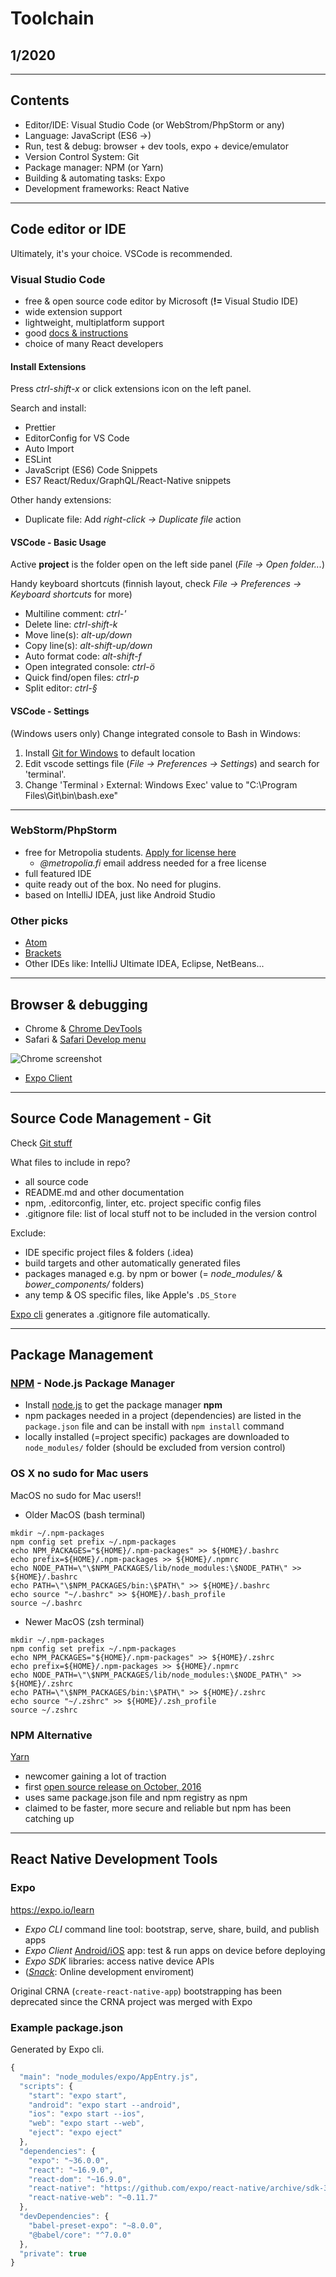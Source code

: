 # Toolchain

## 1/2020

---

## Contents

- Editor/IDE: Visual Studio Code (or WebStrom/PhpStorm or any)
- Language: JavaScript (ES6 ->)
- Run, test & debug: browser + dev tools, expo + device/emulator
- Version Control System: Git
- Package manager: NPM (or Yarn)
- Building & automating tasks: Expo
- Development frameworks: React Native

---

## Code editor or IDE

Ultimately, it's your choice. VSCode is recommended.

### Visual Studio Code

- free & open source code editor by Microsoft (**!=** Visual Studio IDE)
- wide extension support
- lightweight, multiplatform support
- good [docs & instructions](https://code.visualstudio.com/docs/editor/codebasics)
- choice of many React developers

#### Install Extensions

Press _ctrl-shift-x_ or click extensions icon on the left panel.

Search and install:

- Prettier
- EditorConfig for VS Code
- Auto Import
- ESLint
- JavaScript (ES6) Code Snippets
- ES7 React/Redux/GraphQL/React-Native snippets

Other handy extensions:

- Duplicate file: Add _right-click -> Duplicate file_ action

#### VSCode - Basic Usage

Active **project** is the folder open on the left side panel (_File -> Open folder..._)

Handy keyboard shortcuts (finnish layout, check _File -> Preferences -> Keyboard shortcuts_ for more)

- Multiline comment: _ctrl-'_
- Delete line: _ctrl-shift-k_
- Move line(s): _alt-up/down_
- Copy line(s): _alt-shift-up/down_
- Auto format code: _alt-shift-f_
- Open integrated console: _ctrl-ö_
- Quick find/open files: _ctrl-p_
- Split editor: _ctrl-§_

#### VSCode - Settings

(Windows users only) Change integrated console to Bash in Windows:

1. Install [Git for Windows](https://git-scm.com/downloads) to default location
2. Edit vscode settings file (_File -> Preferences -> Settings_) and search for 'terminal'.
3. Change 'Terminal › External: Windows Exec' value to "C:\\Program Files\\Git\\bin\\bash.exe"

---

### WebStorm/PhpStorm

- free for Metropolia students. [Apply for license here](https://www.jetbrains.com/student/)
  - _@metropolia.fi_ email address needed for a free license
- full featured IDE
- quite ready out of the box. No need for plugins.
- based on IntelliJ IDEA, just like Android Studio

### Other picks

- [Atom](https://atom.io/)
- [Brackets](http://brackets.io/)
- Other IDEs like: IntelliJ Ultimate IDEA, Eclipse, NetBeans...

---

## Browser & debugging

- Chrome & [Chrome DevTools](https://developers.google.com/web/tools/chrome-devtools/)
- Safari & [Safari Develop menu](https://support.apple.com/guide/safari/use-the-developer-tools-in-the-develop-menu-sfri20948/mac)

![Chrome screenshot](images/chrome-devtools.png)

- [Expo Client](#expo)

---

## Source Code Management - Git

Check [Git stuff](https://github.com/mattpe/git-intro/blob/master/git-basics.md)

What files to include in repo?

- all source code
- README.md and other documentation
- npm, .editorconfig, linter, etc. project specific config files
- .gitignore file: list of local stuff not to be included in the version control

Exclude:

- IDE specific project files & folders (.idea)
- build targets and other automatically generated files
- packages managed e.g. by npm or bower (= _node_modules/_ & _bower_components/_ folders)
- any temp & OS specific files, like Apple's `.DS_Store`

[Expo cli](#expo) generates a .gitignore file automatically.

---

## Package Management

### [NPM](https://www.npmjs.com/) - Node.js Package Manager

- Install [node.js](https://nodejs.org/en/) to get the package manager **npm**
- npm packages needed in a project (dependencies) are listed in the `package.json` file and can be install with `npm install` command
- locally installed (=project specific) packages are downloaded to `node_modules/` folder (should be excluded from version control)

### OS X no sudo for Mac users

MacOS no sudo for Mac users!!
* Older MacOS (bash terminal)
```
mkdir ~/.npm-packages
npm config set prefix ~/.npm-packages
echo NPM_PACKAGES="${HOME}/.npm-packages" >> ${HOME}/.bashrc
echo prefix=${HOME}/.npm-packages >> ${HOME}/.npmrc
echo NODE_PATH=\"\$NPM_PACKAGES/lib/node_modules:\$NODE_PATH\" >> ${HOME}/.bashrc
echo PATH=\"\$NPM_PACKAGES/bin:\$PATH\" >> ${HOME}/.bashrc
echo source "~/.bashrc" >> ${HOME}/.bash_profile
source ~/.bashrc
```
* Newer MacOS (zsh terminal)
```
mkdir ~/.npm-packages
npm config set prefix ~/.npm-packages
echo NPM_PACKAGES="${HOME}/.npm-packages" >> ${HOME}/.zshrc
echo prefix=${HOME}/.npm-packages >> ${HOME}/.npmrc
echo NODE_PATH=\"\$NPM_PACKAGES/lib/node_modules:\$NODE_PATH\" >> ${HOME}/.zshrc
echo PATH=\"\$NPM_PACKAGES/bin:\$PATH\" >> ${HOME}/.zshrc
echo source "~/.zshrc" >> ${HOME}/.zsh_profile
source ~/.zshrc
```

### NPM Alternative

[Yarn](https://yarnpkg.com/)

- newcomer gaining a lot of traction
- first [open source release on October, 2016](https://code.facebook.com/posts/1840075619545360)
- uses same package.json file and npm registry as npm
- claimed to be faster, more secure and reliable but npm has been catching up

---

## React Native Development Tools

### Expo

<https://expo.io/learn>

- _Expo CLI_ command line tool: bootstrap, serve, share, build, and publish apps
- _Expo Client_ [Android/iOS](https://expo.io/tools#client) app: test & run apps on device before deploying
- _Expo SDK_ libraries: access native device APIs
- (_[Snack](https://snack.expo.io/)_: Online development enviroment)

Original CRNA (`create-react-native-app`) bootstrapping has been deprecated since the CRNA project was merged with Expo

### Example package.json

Generated by Expo cli.

```javascript
{
  "main": "node_modules/expo/AppEntry.js",
  "scripts": {
    "start": "expo start",
    "android": "expo start --android",
    "ios": "expo start --ios",
    "web": "expo start --web",
    "eject": "expo eject"
  },
  "dependencies": {
    "expo": "~36.0.0",
    "react": "~16.9.0",
    "react-dom": "~16.9.0",
    "react-native": "https://github.com/expo/react-native/archive/sdk-36.0.0.tar.gz",
    "react-native-web": "~0.11.7"
  },
  "devDependencies": {
    "babel-preset-expo": "~8.0.0",
    "@babel/core": "^7.0.0"
  },
  "private": true
}

```
